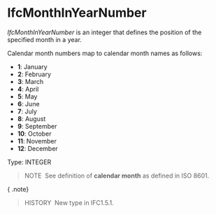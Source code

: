 IfcMonthInYearNumber
====================

_IfcMonthInYearNumber_ is an integer that defines the position of the specified month in a year.

Calendar month numbers map to calendar month names as follows:

* **1**: January
* **2**: February
* **3**: March
* **4**: April
* **5**: May
* **6**: June
* **7**: July
* **8**: August
* **9**: September
* **10**: October
* **11**: November
* **12**: December

Type: INTEGER

> NOTE&nbsp; See definition of **calendar month** as defined in ISO&nbsp;8601.

{ .note}
> HISTORY&nbsp; New type in IFC1.5.1.
